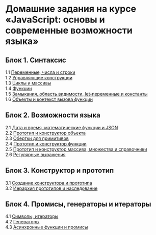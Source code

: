 # Домашние задания на курсе «JavaScript: основы и современныe возможности языка»

## Блок 1. Синтаксис
1.1 [Переменные, числа и строки](variables/)  
1.2 [Управляющие конструкции](control-structures/)  
1.3 [Циклы и массивы](cycles/)  
1.4 [Функции](functions/)  
1.5 [Замыкания, область видимости, let-переменные и константы](closures/)  
1.6 [Объекты и контекст вызова функции](objects/)  

## Блок 2. Возможности языка
2.1 [Дата и время, математические функции и JSON](math-date-json/)  
2.2 [Прототип и конструктор объекта](object-prototype/)  
2.3 [Обертки для примитивов](string-prototype/)  
2.4 [Прототип и конструктор функции](function-prototype/)  
2.5 [Прототип и конструктор массива, множества и справочники](array-prototype/)  
2.6 [Регулярные выражения](2.6-regexp/)  

## Блок 3. Конструктор и прототип
3.1 [Создание конструктора и прототипа](class/)  
3.2 [Иерархия прототипов и наследование](extends/)  

## Блок 4. Промисы, генераторы и итераторы
4.1 [Символы, итераторы](symbol-iterator/)  
4.2 [Генераторы](generators/)  
4.3 [Асинхронные функции и промисы](promises/)  
